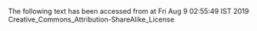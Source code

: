The following text has been accessed from at Fri Aug 9 02:55:49 IST 2019
Creative_Commons_Attribution-ShareAlike_License
